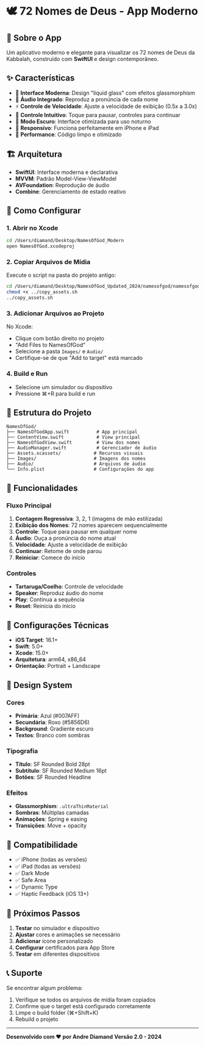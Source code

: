 # 🕊️ 72 Nomes de Deus - App Moderno

## 📱 **Sobre o App**

Um aplicativo moderno e elegante para visualizar os 72 nomes de Deus da Kabbalah, construído com **SwiftUI** e design contemporâneo.

## ✨ **Características**

- 🎨 **Interface Moderna**: Design "liquid glass" com efeitos glassmorphism
- 🎵 **Áudio Integrado**: Reproduz a pronúncia de cada nome
- ⚡ **Controle de Velocidade**: Ajuste a velocidade de exibição (0.5x a 3.0x)
- 🎯 **Controle Intuitivo**: Toque para pausar, controles para continuar
- 🌙 **Modo Escuro**: Interface otimizada para uso noturno
- 📱 **Responsivo**: Funciona perfeitamente em iPhone e iPad
- 🚀 **Performance**: Código limpo e otimizado

## 🏗️ **Arquitetura**

- **SwiftUI**: Interface moderna e declarativa
- **MVVM**: Padrão Model-View-ViewModel
- **AVFoundation**: Reprodução de áudio
- **Combine**: Gerenciamento de estado reativo

## 🚀 **Como Configurar**

### 1. **Abrir no Xcode**
```bash
cd /Users/diamand/Desktop/NamesOfGod_Modern
open NamesOfGod.xcodeproj
```

### 2. **Copiar Arquivos de Mídia**
Execute o script na pasta do projeto antigo:
```bash
cd /Users/diamand/Desktop/NamesOfGod_Updated_2024/namesofgod/namesofgod
chmod +x ../copy_assets.sh
../copy_assets.sh
```

### 3. **Adicionar Arquivos ao Projeto**
No Xcode:
- Clique com botão direito no projeto
- "Add Files to NamesOfGod"
- Selecione a pasta `Images/` e `Audio/`
- Certifique-se de que "Add to target" está marcado

### 4. **Build e Run**
- Selecione um simulador ou dispositivo
- Pressione ⌘+R para build e run

## 📁 **Estrutura do Projeto**

```
NamesOfGod/
├── NamesOfGodApp.swift          # App principal
├── ContentView.swift            # View principal
├── NamesOfGodView.swift         # View dos nomes
├── AudioManager.swift           # Gerenciador de áudio
├── Assets.xcassets/            # Recursos visuais
├── Images/                     # Imagens dos nomes
├── Audio/                      # Arquivos de áudio
└── Info.plist                  # Configurações do app
```

## 🎯 **Funcionalidades**

### **Fluxo Principal**
1. **Contagem Regressiva**: 3, 2, 1 (imagens de mão estilizada)
2. **Exibição dos Nomes**: 72 nomes aparecem sequencialmente
3. **Controle**: Toque para pausar em qualquer nome
4. **Áudio**: Ouça a pronúncia do nome atual
5. **Velocidade**: Ajuste a velocidade de exibição
6. **Continuar**: Retome de onde parou
7. **Reiniciar**: Comece do início

### **Controles**
- **Tartaruga/Coelho**: Controle de velocidade
- **Speaker**: Reproduz áudio do nome
- **Play**: Continua a sequência
- **Reset**: Reinicia do início

## 🔧 **Configurações Técnicas**

- **iOS Target**: 16.1+
- **Swift**: 5.0+
- **Xcode**: 15.0+
- **Arquitetura**: arm64, x86_64
- **Orientação**: Portrait + Landscape

## 🎨 **Design System**

### **Cores**
- **Primária**: Azul (#007AFF)
- **Secundária**: Roxo (#5856D6)
- **Background**: Gradiente escuro
- **Textos**: Branco com sombras

### **Tipografia**
- **Título**: SF Rounded Bold 28pt
- **Subtítulo**: SF Rounded Medium 16pt
- **Botões**: SF Rounded Headline

### **Efeitos**
- **Glassmorphism**: `.ultraThinMaterial`
- **Sombras**: Múltiplas camadas
- **Animações**: Spring e easing
- **Transições**: Move + opacity

## 📱 **Compatibilidade**

- ✅ iPhone (todas as versões)
- ✅ iPad (todas as versões)
- ✅ Dark Mode
- ✅ Safe Area
- ✅ Dynamic Type
- ✅ Haptic Feedback (iOS 13+)

## 🚀 **Próximos Passos**

1. **Testar** no simulador e dispositivo
2. **Ajustar** cores e animações se necessário
3. **Adicionar** ícone personalizado
4. **Configurar** certificados para App Store
5. **Testar** em diferentes dispositivos

## 📞 **Suporte**

Se encontrar algum problema:
1. Verifique se todos os arquivos de mídia foram copiados
2. Confirme que o target está configurado corretamente
3. Limpe o build folder (⌘+Shift+K)
4. Rebuild o projeto

---

**Desenvolvido com ❤️ por Andre Diamand**
**Versão 2.0 - 2024**
